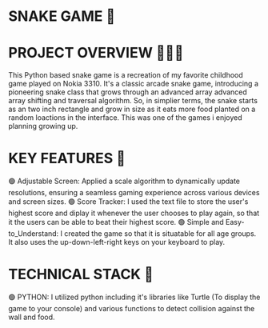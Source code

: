 # SNAKE GAME  🐍

# PROJECT OVERVIEW 🚀🚀🚀

This Python based snake game is a recreation of my favorite childhood game played on Nokia 3310. 
It's a classic arcade snake game, introducing a pioneering snake class that grows through an advanced array advanced array shifting and traversal algorithm.
So, in simplier terms, the snake starts as an two inch rectangle and grow in size as it eats more food planted on a random loactions in the interface. 
This was one of the games i enjoyed planning growing up. 

# KEY FEATURES 🔑
🟢 Adjustable Screen: Applied a scale algorithm to dynamically update resolutions, ensuring a seamless gaming experience across various devices and screen sizes.
🟢 Score Tracker: I used the text file to store the user's highest score and diplay it whenever the user chooses to play again, so that it the users can be able to beat their
  highest score. 
🟢 Simple and Easy-to_Understand: I created the game so that it is situatable for all age groups. It also uses the up-down-left-right keys on your keyboard to play. 

# TECHNICAL STACK 🧱
🟢 PYTHON: I utilized python including it's libraries like Turtle (To display the game to your console) and various functions to detect collision against the wall and food. 



